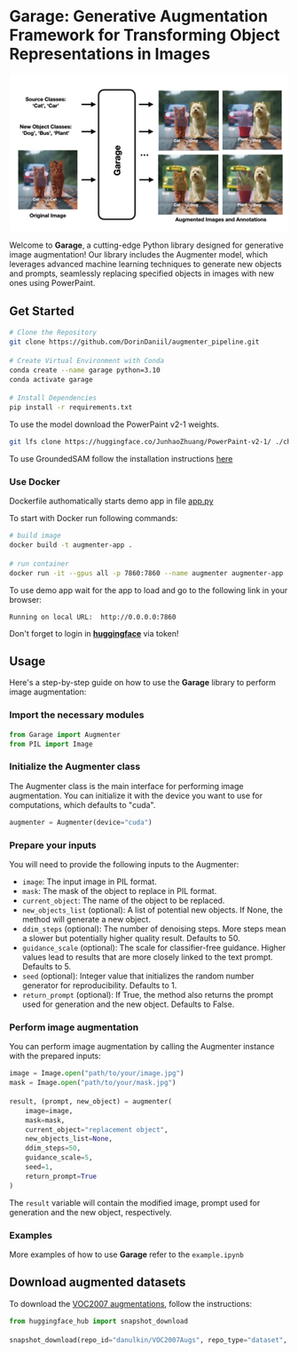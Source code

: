 # Garage: Generative Augmentation Framework for Transforming Object Representations in Images

![Project Page](examples/AbstractGARAGE.jpeg)

Welcome to **Garage**, a cutting-edge Python library designed for generative image augmentation! Our library includes the Augmenter model, which leverages advanced machine learning techniques to generate new objects and prompts, seamlessly replacing specified objects in images with new ones using PowerPaint.

## Get Started

```bash
# Clone the Repository
git clone https://github.com/DorinDaniil/augmenter_pipeline.git

# Create Virtual Environment with Conda
conda create --name garage python=3.10
conda activate garage

# Install Dependencies
pip install -r requirements.txt
```
To use the model download the PowerPaint v2-1 weights.
```bash
git lfs clone https://huggingface.co/JunhaoZhuang/PowerPaint-v2-1/ ./checkpoints/ppt-v2-1
```

To use GroundedSAM follow the installation instructions [here](https://github.com/IDEA-Research/Grounded-Segment-Anything/tree/main)

### Use Docker
Dockerfile authomatically starts demo app in file [app.py](/home/izmesteva_ua/augmenter_pipeline/app.py)

To start with Docker run following commands:
```bash
# build image
docker build -t augmenter-app .

# run container
docker run -it --gpus all -p 7860:7860 --name augmenter augmenter-app
```

To use demo app wait for the app to load and go to the following link in your browser:
```
Running on local URL:  http://0.0.0.0:7860
```

Don't forget to login in [**huggingface**](https://huggingface.co/settings/tokens) via token!

## Usage

Here's a step-by-step guide on how to use the **Garage** library to perform image augmentation:

### Import the necessary modules

```python
from Garage import Augmenter
from PIL import Image
```

### Initialize the Augmenter class

The Augmenter class is the main interface for performing image augmentation. You can initialize it with the device you want to use for computations, which defaults to "cuda".

```python
augmenter = Augmenter(device="cuda")
```

### Prepare your inputs

You will need to provide the following inputs to the Augmenter:

- `image`: The input image in PIL format.
- `mask`: The mask of the object to replace in PIL format.
- `current_object`: The name of the object to be replaced.
- `new_objects_list` (optional): A list of potential new objects. If None, the method will generate a new object.
- `ddim_steps` (optional): The number of denoising steps. More steps mean a slower but potentially higher quality result. Defaults to 50.
- `guidance_scale` (optional): The scale for classifier-free guidance. Higher values lead to results that are more closely linked to the text prompt. Defaults to 5.
- `seed` (optional): Integer value that initializes the random number generator for reproducibility. Defaults to 1.
- `return_prompt` (optional): If True, the method also returns the prompt used for generation and the new object. Defaults to False.

### Perform image augmentation

You can perform image augmentation by calling the Augmenter instance with the prepared inputs:

```python
image = Image.open("path/to/your/image.jpg")
mask = Image.open("path/to/your/mask.jpg")

result, (prompt, new_object) = augmenter(
    image=image,
    mask=mask,
    current_object="replacement object",
    new_objects_list=None,
    ddim_steps=50,
    guidance_scale=5,
    seed=1,
    return_prompt=True
)
```

The `result` variable will contain the modified image, prompt used for generation and the new object, respectively.

### Examples

More examples of how to use **Garage** refer to the `example.ipynb`

## Download augmented datasets

To download the [VOC2007 augmentations](https://huggingface.co/datasets/danulkin/VOC2007Augs), follow the instructions:
```python
from huggingface_hub import snapshot_download

snapshot_download(repo_id="danulkin/VOC2007Augs", repo_type="dataset", local_dir = "./VOC2007Augs")
```

